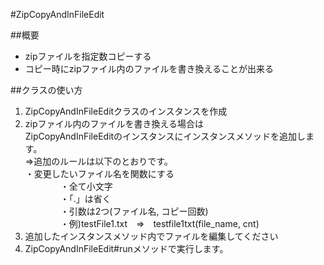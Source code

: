 #ZipCopyAndInFileEdit

##概要
- zipファイルを指定数コピーする
- コピー時にzipファイル内のファイルを書き換えることが出来る

##クラスの使い方
1. ZipCopyAndInFileEditクラスのインスタンスを作成
2. zipファイル内のファイルを書き換える場合は  
   ZipCopyAndInFileEditのインスタンスにインスタンスメソッドを追加します。  
    ⇒追加のルールは以下のとおりです。  
    ・変更したいファイル名を関数にする  
　　　　・全て小文字  
　　　　・「.」は省く  
　　　　・引数は2つ(ファイル名, コピー回数)  
　　　　・例)testFile1.txt　⇒　testfile1txt(file_name, cnt)  
3. 追加したインスタンスメソッド内でファイルを編集してください
4. ZipCopyAndInFileEdit#runメソッドで実行します。
